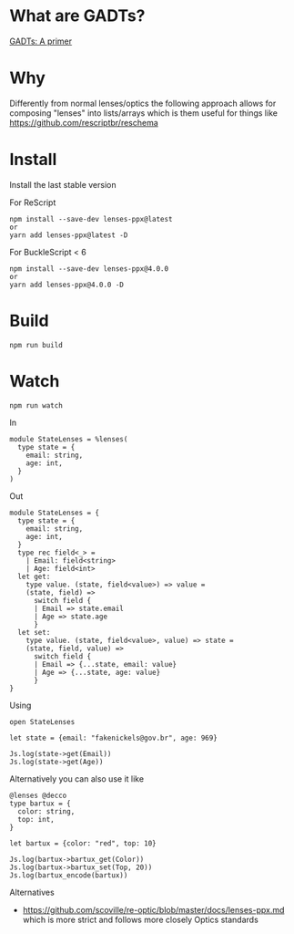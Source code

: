 # What are GADTs?
[GADTs: A primer](https://sketch.sh/s/yH0MJiujNSiofDWOU85loX/)

# Why
Differently from normal lenses/optics the following approach allows for composing "lenses" into lists/arrays which is them useful for things like https://github.com/rescriptbr/reschema

# Install
Install the last stable version

For ReScript
```
npm install --save-dev lenses-ppx@latest
or
yarn add lenses-ppx@latest -D
```

For BuckleScript < 6
```
npm install --save-dev lenses-ppx@4.0.0
or
yarn add lenses-ppx@4.0.0 -D
```

# Build
```
npm run build
```

# Watch

```
npm run watch
```

In
```reason
module StateLenses = %lenses(
  type state = {
    email: string,
    age: int,
  }
)
```

Out

```reason
module StateLenses = {
  type state = {
    email: string,
    age: int,
  }
  type rec field<_> =
    | Email: field<string>
    | Age: field<int>
  let get:
    type value. (state, field<value>) => value =
    (state, field) =>
      switch field {
      | Email => state.email
      | Age => state.age
      }
  let set:
    type value. (state, field<value>, value) => state =
    (state, field, value) =>
      switch field {
      | Email => {...state, email: value}
      | Age => {...state, age: value}
      }
}
```
Using
```reason
open StateLenses

let state = {email: "fakenickels@gov.br", age: 969}

Js.log(state->get(Email))
Js.log(state->get(Age))
```


Alternatively you can also use it like
```reason
@lenses @decco
type bartux = {
  color: string,
  top: int,
}

let bartux = {color: "red", top: 10}

Js.log(bartux->bartux_get(Color))
Js.log(bartux->bartux_set(Top, 20))
Js.log(bartux_encode(bartux))
```


Alternatives

- https://github.com/scoville/re-optic/blob/master/docs/lenses-ppx.md which is more strict and follows more closely Optics standards
